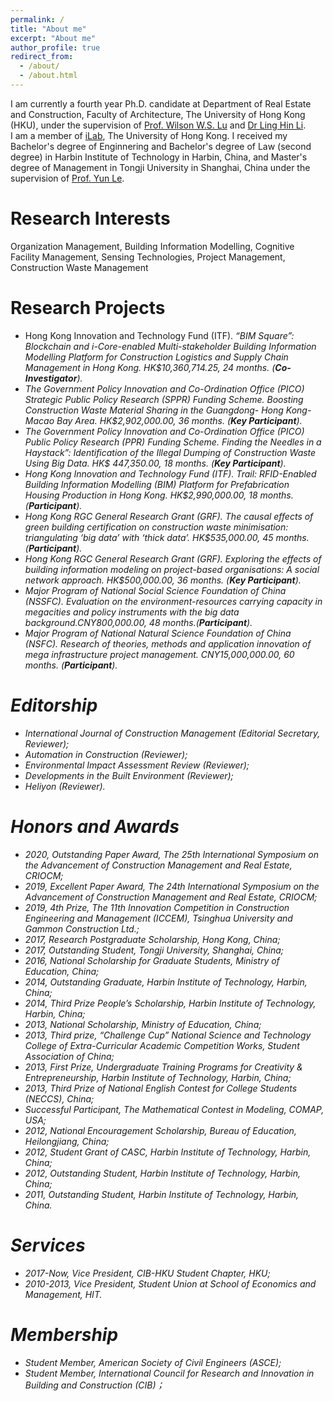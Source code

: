 ```yaml
---
permalink: /
title: "About me"
excerpt: "About me"
author_profile: true
redirect_from: 
  - /about/
  - /about.html
---
```

I am currently a fourth year Ph.D. candidate at Department of Real Estate and Construction, Faculty of Architecture, The University of Hong Kong (HKU), under the supervision of [Prof. Wilson W.S. Lu](https://fac.arch.hku.hk/wilson/) and [Dr Ling Hin Li](http://rec.hku.hk/li/). <br> I am a member of [iLab](https://ilab.hku.hk/), The University of Hong Kong.
I received my Bachelor's degree of Enginnering and Bachelor's degree of Law (second degree) in Harbin Institute of Technology in Harbin, China, and Master's degree of Management in Tongji University in Shanghai, China under the supervision of [Prof. Yun Le](https://baike.baidu.com/item/%E4%B9%90%E4%BA%91). 

# Research Interests
Organization Management, Building Information Modelling, Cognitive Facility Management, Sensing Technologies, Project Management, Construction Waste Management

# Research Projects
* Hong Kong Innovation and Technology Fund (ITF). <i>“BIM Square”: Blockchain and i-Core-enabled Multi-stakeholder Building Information Modelling Platform for Construction Logistics and Supply Chain Management in Hong Kong<i>. HK$10,360,714.25, 24 months. (**Co-Investigator**).     
* The Government Policy Innovation and Co-Ordination Office (PICO) Strategic Public Policy Research (SPPR) Funding Scheme. <i>Boosting Construction Waste Material Sharing in the Guangdong- Hong Kong-Macao Bay Area<i>. HK$2,902,000.00, 36 months. (**Key Participant**).
* The Government Policy Innovation and Co-Ordination Office (PICO) Public Policy Research (PPR) Funding Scheme. <i>Finding the Needles in a Haystack”: Identification of the Illegal Dumping of Construction Waste Using Big Data<i>. HK$ 447,350.00, 18 months. (**Key Participant**).
* Hong Kong Innovation and Technology Fund (ITF). Trail: RFID-Enabled Building Information Modelling (BIM) Platform for Prefabrication Housing Production in Hong Kong. HK$2,990,000.00, 18 months. (**Participant**).
* Hong Kong RGC General Research Grant (GRF). The causal effects of green building certification on construction waste minimisation: triangulating ‘big data’ with ‘thick data’. HK$535,000.00, 45 months. (**Participant**).
* Hong Kong RGC General Research Grant (GRF). Exploring the effects of building information modeling on project-based organisations: A social network approach. HK$500,000.00, 36 months. (**Key Participant**).
* Major Program of National Social Science Foundation of China (NSSFC). Evaluation on the environment-resources carrying capacity in megacities and policy instruments with the big data background.CNY800,000.00, 48 months.(**Participant**).
* Major Program of National Natural Science Foundation of China (NSFC). Research of theories, methods and application innovation of mega infrastructure project management. CNY15,000,000.00, 60 months. (**Participant**).
  
# Editorship
* International Journal of Construction Management (Editorial Secretary, Reviewer);
* Automation in Construction (Reviewer);
* Environmental Impact Assessment Review (Reviewer); 
* Developments in the Built Environment (Reviewer);
* Heliyon (Reviewer).

# Honors and Awards
* 2020, Outstanding Paper Award, The 25th International Symposium on the Advancement of Construction Management and Real Estate, CRIOCM;
* 2019, Excellent Paper Award, The 24th International Symposium on the Advancement of Construction Management and Real Estate, CRIOCM;
* 2019, 4th Prize, The 11th Innovation Competition in Construction Engineering and Management (ICCEM), Tsinghua University and Gammon Construction Ltd.;
* 2017, Research Postgraduate Scholarship, Hong Kong, China;
* 2017, Outstanding Student, Tongji University, Shanghai, China;
* 2016, National Scholarship for Graduate Students, Ministry of Education, China;
* 2014, Outstanding Graduate, Harbin Institute of Technology, Harbin, China;
* 2014, Third Prize People’s Scholarship, Harbin Institute of Technology, Harbin, China;
* 2013, National Scholarship, Ministry of Education, China;
* 2013, Third prize, “Challenge Cup” National Science and Technology College of Extra-Curricular Academic Competition Works, Student Association of China;
* 2013, First Prize, Undergraduate Training Programs for Creativity & Entrepreneurship, Harbin Institute of Technology, Harbin, China;
* 2013, Third Prize of National English Contest for College Students (NECCS), China;
* Successful Participant, The Mathematical Contest in Modeling, COMAP, USA;
* 2012, National Encouragement Scholarship, Bureau of Education, Heilongjiang, China;
* 2012, Student Grant of CASC, Harbin Institute of Technology, Harbin, China;
* 2012, Outstanding Student, Harbin Institute of Technology, Harbin, China;
* 2011, Outstanding Student, Harbin Institute of Technology, Harbin, China.

# Services
* 2017-Now, Vice President,	CIB-HKU Student Chapter, HKU;
* 2010-2013, Vice President,	Student Union at School of Economics and Management, HIT.

# Membership
* Student Member,	American Society of Civil Engineers (ASCE);
* Student Member, International Council for Research and Innovation in Building and Construction (CIB)；
